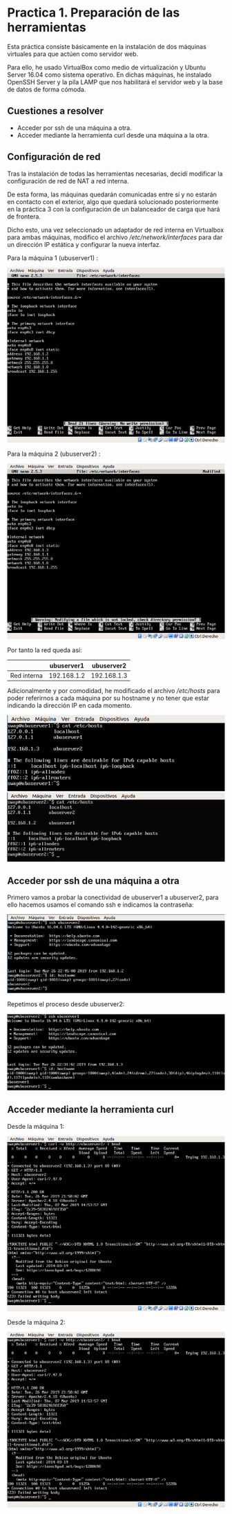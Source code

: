 # Practica 1. Preparación de las herramientas
Esta práctica consiste básicamente en la instalación de dos máquinas virtuales para que actúen como servidor web.

Para ello, he usado VirtualBox como medio de virtualización y Ubuntu Server 16.04 como sistema operativo. En dichas máquinas, he instalado OpenSSH Server y la pila LAMP que nos habilitará el servidor web y la base de datos de forma cómoda.

## Cuestiones a resolver
- Acceder por ssh de una máquina a otra.
- Acceder mediante la herramienta curl desde una máquina a la otra.

## Configuración de red
Tras la instalación de todas las herramientas necesarias, decidí modificar la configuración de red de NAT a red interna.

De esta forma, las máquinas quedarán comunicadas entre sí y no estarán en contacto con el exterior, algo que quedará solucionado posteriormente en la práctica 3 con la configuración de un balanceador de carga que hará de frontera.

Dicho esto, una vez seleccionado un adaptador de red interna en Virtualbox para ambas máquinas, modifico el archivo */etc/network/interfaces* para dar un dirección IP estática y configurar la nueva interfaz.

 Para la máquina 1 (ubuserver1) :
 
 ![Interfaces para la máquina 1](./img/interfaces1.png) 
 
 Para la máquina 2 (ubuserver2) :
 
 ![Interfaces para la máquina 2](./img/interfaces2.png) 
 
 Por tanto la red queda así:

| 		     |ubuserver1|ubuserver2|
|----------------|----------------|---------------|
| Red interna| 192.168.1.2|192.168.1.3|

Adicionalmente y por comodidad, he modificado el archivo */etc/hosts* para poder referirnos a cada máquina por su hostname y no tener que estar indicando la dirección IP en cada momento.

![/etc/hosts para la máquina 1](./img/hosts2.png)
![/etc/hosts para la máquina 2](./img/hosts.png)

## Acceder por ssh de una máquina a otra
Primero vamos a probar la conectividad de ubuserver1 a ubuserver2, para ello hacemos usamos el comando ssh e indicamos la contraseña:

![Conexión ssh a ubuserver2](./img/sshcheck12.png) 

Repetimos el proceso desde ubuserver2:

![Conexión ssh a ubuserver1](./img/sshcheck21.png) 

## Acceder mediante la herramienta curl
Desde la máquina 1:

![Curl a ubuserver2](./img/curl1.png) 

Desde la máquina 2:

![Curl a ubuserver2](./img/curl1.png) 
